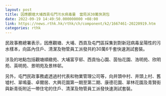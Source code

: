 ```yaml
---
layout: post
title: 因應觀塘大埔西貢屯門污水病毒量　當局派30萬快測包
date: 2022-09-19 14:49:50.000000000 +08:00
link: https://news.rthk.hk/rthk/ch/component/k2/1667461-20220919.htm
categories: rthk
---
```


民政事務總署表示，因應觀塘、大埔、西貢及屯門區採集到對新冠病毒呈陽性的污水樣本，向區內住戶、清潔及物管員工派發共約30萬6千套快速測試套裝。
 
涉及的地點包括觀塘順緻苑、大埔富亨邨、西貢怡心園、茵怡花園、浩明苑、欣明苑、英明苑、景明苑及景林邨。

另外，屯門民政事務處透過村代表和物業管理公司等，向井頭中村、井頭上村、舊墟村、翠鳴臺、卓爾居、大興花園第一期至第二期、康德花園、翠林花園及青賢街與新青街附近一帶住宅的住戶、清潔及物管員工派發快速測試套裝。

